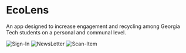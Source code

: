 # EcoLens
An app designed to increase engagement and recycling among Georgia Tech students on a personal and communal level. 
  
![Sign-In](https://github.com/user-attachments/assets/d3cad32e-b112-4d6f-aa02-414385bcdf0f)
![NewsLetter](https://github.com/user-attachments/assets/b3f3f7ae-80ec-4a75-9962-0d713b0f7e4b)
![Scan-Item](https://github.com/user-attachments/assets/660f1283-4ae9-4eb6-8ce3-8d51019a4168)
